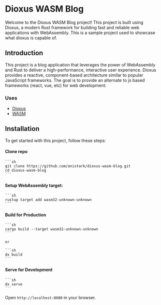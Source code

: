 # Dioxus WASM Blog

Welcome to the Dioxus WASM Blog project! This project is built using Dioxus, a modern Rust framework for building fast and reliable web applications with WebAssembly.
This is a sample project used to showcase what dioxus is capable of.

## Introduction

This project is a blog application that leverages the power of WebAssembly and Rust to deliver a high-performance, interactive user experience. Dioxus provides a reactive, component-based architecture similar to popular JavaScript frameworks.
The goal is to provide an alternate to js based frameworks (react, vue, etc) for web development.

### Uses

- [Dioxus](https://dioxuslabs.com/)
- [WASM](https://webassembly.org/)

## Installation

To get started with this project, follow these steps:

#### Clone repo
    ```sh
    git clone https://github.com/anistark/dioxus-wasm-blog.git
    cd dioxus-wasm-blog
    ```

#### Setup WebAssembly target:
    ```sh
    rustup target add wasm32-unknown-unknown
    ```

#### Build for Production
    ```sh
    cargo build --target wasm32-unknown-unknown
    ```

    or

    ```sh
    dx build
    ```

#### Serve for Development
    ```sh
    dx serve
    ```

Open `http://localhost:8080` in your browser.

